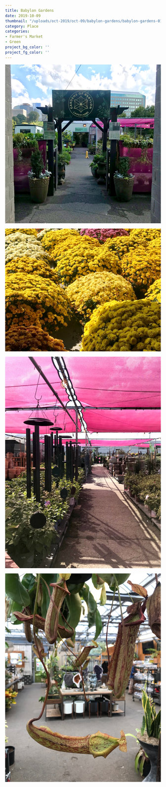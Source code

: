 ```yaml
---
title: Babylon Gardens
date: 2019-10-09
thumbnail: "/uploads/oct-2019/oct-09/babylon-gardens/babylon-gardens-01.jpg"
category: Place
categories:
- Farmer's Market
- Green
project_bg_color: ''
project_fg_color: ''
---
```


![Babylon Gardens](/uploads/oct-2019/oct-09/babylon-gardens/babylon-gardens-01.jpg)

![Babylon Gardens](/uploads/oct-2019/oct-09/babylon-gardens/babylon-gardens-02.jpg)

![Babylon Gardens](/uploads/oct-2019/oct-09/babylon-gardens/babylon-gardens-03.jpg)

![Babylon Gardens](/uploads/oct-2019/oct-09/babylon-gardens/babylon-gardens-04.jpg)

